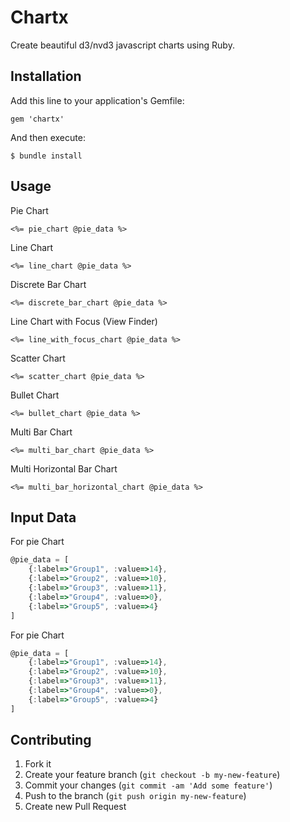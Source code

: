 # Chartx

Create beautiful d3/nvd3 javascript charts using Ruby.

## Installation

Add this line to your application's Gemfile:

    gem 'chartx'

And then execute:

    $ bundle install


## Usage

Pie Chart

```erb
<%= pie_chart @pie_data %>
```

Line Chart

```erb
<%= line_chart @pie_data %>
```

Discrete Bar Chart

```erb
<%= discrete_bar_chart @pie_data %>
```

Line Chart with Focus (View Finder)

```erb
<%= line_with_focus_chart @pie_data %>
```

Scatter Chart

```erb
<%= scatter_chart @pie_data %>
```

Bullet Chart

```erb
<%= bullet_chart @pie_data %>
```

Multi Bar Chart

```erb
<%= multi_bar_chart @pie_data %>
```

Multi Horizontal Bar Chart

```erb
<%= multi_bar_horizontal_chart @pie_data %>
```

## Input Data

For pie Chart

```js
@pie_data = [
	{:label=>"Group1", :value=>14}, 
	{:label=>"Group2", :value=>10}, 
	{:label=>"Group3", :value=>11}, 
	{:label=>"Group4", :value=>0}, 
	{:label=>"Group5", :value=>4}
]
```

For pie Chart

```js
@pie_data = [
	{:label=>"Group1", :value=>14}, 
	{:label=>"Group2", :value=>10}, 
	{:label=>"Group3", :value=>11}, 
	{:label=>"Group4", :value=>0}, 
	{:label=>"Group5", :value=>4}
]
```


## Contributing

1. Fork it
2. Create your feature branch (`git checkout -b my-new-feature`)
3. Commit your changes (`git commit -am 'Add some feature'`)
4. Push to the branch (`git push origin my-new-feature`)
5. Create new Pull Request
